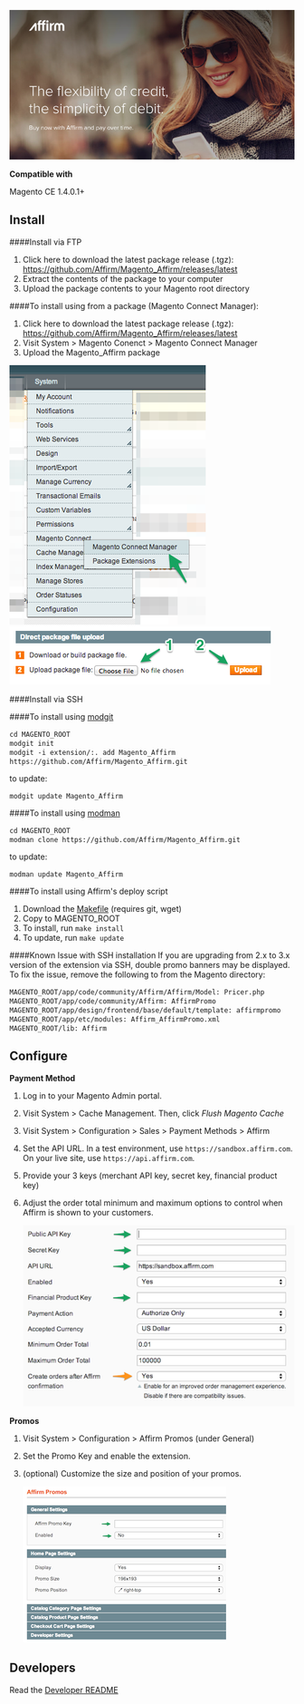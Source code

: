 [![](docs/splash.png)](https://affirm.com) 

**Compatible with**

Magento CE 1.4.0.1+

Install
-------

####Install via FTP

1. Click here to download the latest package release (.tgz): https://github.com/Affirm/Magento_Affirm/releases/latest
2. Extract the contents of the package to your computer
3. Upload the package contents to your Magento root directory


####To install using from a package (Magento Connect Manager):

1. Click here to download the latest package release (.tgz): https://github.com/Affirm/Magento_Affirm/releases/latest
2. Visit System > Magento Conenct > Magento Connect Manager
3. Upload the Magento_Affirm package

[![](docs/package-connect-menu.png)](https://affirm.com) 
[![](docs/upload.png)](https://affirm.com) 

####Install via SSH




####To install using [modgit](https://github.com/jreinke/modgit)

```
cd MAGENTO_ROOT
modgit init
modgit -i extension/:. add Magento_Affirm https://github.com/Affirm/Magento_Affirm.git
```
to update:
```
modgit update Magento_Affirm
```

####To install using [modman](https://github.com/colinmollenhour/modman)

```
cd MAGENTO_ROOT
modman clone https://github.com/Affirm/Magento_Affirm.git
```
to update:
```
modman update Magento_Affirm
```

####To install using Affirm's deploy script

1. Download the [Makefile](https://raw.githubusercontent.com/Affirm/Magento_Affirm/master/util/Makefile) (requires git, wget)
2. Copy to MAGENTO_ROOT
3. To install, run `make install`
4. To update, run `make update`
 
####Known Issue with SSH installation
If you are upgrading from 2.x to 3.x version of the extension via SSH, double promo banners may be displayed. 
To fix the issue, remove the following to from the Magento directory:
```
MAGENTO_ROOT/app/code/community/Affirm/Affirm/Model: Pricer.php
MAGENTO_ROOT/app/code/community/Affirm: AffirmPromo
MAGENTO_ROOT/app/design/frontend/base/default/template: affirmpromo
MAGENTO_ROOT/app/etc/modules: Affirm_AffirmPromo.xml
MAGENTO_ROOT/lib: Affirm
```
 
 

Configure
---------

**Payment Method**

1. Log in to your Magento Admin portal.
2. Visit System > Cache Management. Then, click _Flush Magento Cache_
2. Visit System > Configuration > Sales > Payment Methods > Affirm
3. Set the API URL. In a test environment, use ```https://sandbox.affirm.com```. On your live site, use ```https://api.affirm.com```.
4. Provide your 3 keys (merchant API key, secret key, financial product key)
5. Adjust the order total minimum and maximum options to control when Affirm is
   shown to your customers.
 
	![](docs/config.png)

**Promos**

1. Visit System > Configuration > Affirm Promos (under General)
2. Set the Promo Key and enable the extension.
3. (optional) Customize the size and position of your promos.
	
	![](docs/promo-config.png)

Developers
----------

Read the [Developer README](DEVELOPER-README.md)
